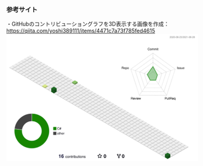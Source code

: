 ### 参考サイト
・GitHubのコントリビューショングラフを3D表示する画像を作成：https://qiita.com/yoshi389111/items/4471c7a73f785fed4615
![](./profile-3d-contrib/profile-green-animate.svg)

<!--
**RabbitProgram/RabbitProgram** is a ✨ _special_ ✨ repository because its `README.md` (this file) appears on your GitHub profile.

Here are some ideas to get you started:

- 🔭 I’m currently working on ...
- 🌱 I’m currently learning ...
- 👯 I’m looking to collaborate on ...
- 🤔 I’m looking for help with ...
- 💬 Ask me about ...
- 📫 How to reach me: ...
- 😄 Pronouns: ...
- ⚡ Fun fact: ...
-->
